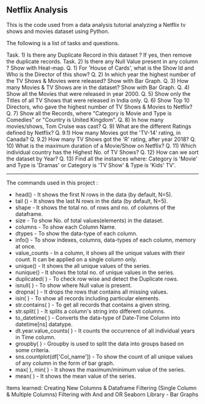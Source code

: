 ## Netflix Analysis ##

This is the code used from a data analysis tutorial analyzing a Netflix tv shows and movies dataset using Python.

The following is a list of tasks and questions.

Task. 1) Is there any Duplicate Record in this dataset ? If yes, then remove the duplicate records.
Task. 2) Is there any Null Value present in any column ? Show with Heat-map.
Q. 1) For 'House of Cards', what is the Show Id and Who is the Director of this show?
Q. 2) In which year the highest number of the TV Shows & Movies were released? Show with Bar Graph.
Q. 3) How many Movies & TV Shows are in the dataset? Show with Bar Graph.
Q. 4) Show all the Movies that were released in year 2000.
Q. 5) Show only the Titles of all TV Shows that were released in India only.
Q. 6) Show Top 10 Directors, who gave the highest number of TV Shows & Movies to Netflix?
Q. 7) Show all the Records, where "Category is Movie and Type is Comedies" or "Country is United Kingdom".
Q. 8) In how many movies/shows, Tom Cruise was cast?
Q. 9) What are the different Ratings defined by Netflix?
Q. 9.1) How many Movies got the 'TV-14' rating, in Canada?
Q. 9.2) How many TV Shows got the 'R' rating, after year 2018?
Q. 10) What is the maximum duration of a Movie/Show on Netflix?
Q. 11) Which individual country has the Highest No. of TV Shows?
Q. 12) How can we sort the dataset by Year?
Q. 13) Find all the instances where: Category is 'Movie' and Type is 'Dramas' or Category is 'TV Show' & Type is 'Kids' TV'.

------------------------------------------------------

The commands used in this project :

* head() - It shows the first N rows in the data (by default, N=5).
* tail () - It shows the last N rows in the data (by default, N=5).
* shape - It shows the total no. of rows and no. of columns of the dataframe.
* size - To show No. of total values(elements) in the dataset.
* columns - To show each Column Name.
* dtypes - To show the data-type of each column.
* info() - To show indexes, columns, data-types of each column, memory at once.
* value_counts - In a column, it shows all the unique values with their count. It can be applied on a single column only.
* unique() - It shows the all unique values of the series.
* nunique() - It shows the total no. of unique values in the series.
* duplicated( ) - To check row wise and detect the Duplicate rows.
* isnull( ) - To show where Null value is present.
* dropna( ) - It drops the rows that contains all missing values.
* isin( ) - To show all records including particular elements.
* str.contains( ) - To get all records that contains a given string.
* str.split( ) - It splits a column's string into different columns.
* to_datetime( ) - Converts the data-type of Date-Time Column into datetime[ns] datatype.
* dt.year.value_counts( ) - It counts the occurrence of all individual years in Time column.
* groupby( ) - Groupby is used to split the data into groups based on some criteria.
* sns.countplot(df['Col_name']) - To show the count of all unique values of any column in the form of bar graph.
* max( ), min( ) - It shows the maximum/minimum value of the series.
* mean( ) - It shows the mean value of the series.

Items learned:
Creating New Columns & Dataframe
Filtering (Single Column & Multiple Columns)
Filtering with And and OR
Seaborn Library - Bar Graphs


